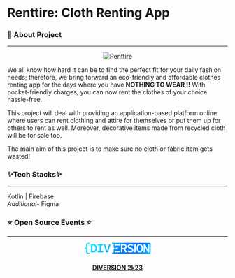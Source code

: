 # Renttire: Cloth Renting App

<h3> 📜  About Project </h3>
<hr>
<p align="center">
<img src="https://user-images.githubusercontent.com/93516324/216045320-50cc7228-00e3-404f-aa2d-facee9dd043c.png" alt="Renttire" title="Renttire" style=" width:300px ; height:250px" >
</p>

We all know how hard it can be to find the perfect fit for your daily fashion needs; therefore, we bring forward an eco-friendly and affordable clothes renting app for the days where you have <b>NOTHING TO WEAR !!</b> With pocket-friendly charges, you can now rent the clothes of your choice hassle-free.


This project will deal with providing an application-based platform online where users can rent clothing and attire for themselves or put them up for others to rent as well. Moreover, decorative items made from recycled cloth will be for sale too.




The main aim of this project is to make sure no cloth or fabric item gets wasted!


<h3>✨Tech Stacks✨</h3>
<hr>
Kotlin | Firebase <br/>
<i>Additional</i>- Figma

<h3>⭐ Open Source Events ⭐</h3>
<hr>
<p align="center">
    <a href="https://diversion.tech/">
        <img src="https://raw.githubusercontent.com/acm-iem/Readme-template/main/Logos/Diversion%20Long%20Logo%20Color.png" width=30%">
        <h4 align="center"> DIVERSION 2k23 </h4>
    </a>
</p>
